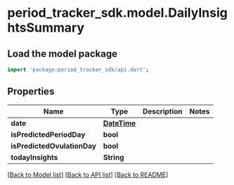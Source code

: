 # period_tracker_sdk.model.DailyInsightsSummary

## Load the model package
```dart
import 'package:period_tracker_sdk/api.dart';
```

## Properties
Name | Type | Description | Notes
------------ | ------------- | ------------- | -------------
**date** | [**DateTime**](DateTime.md) |  | 
**isPredictedPeriodDay** | **bool** |  | 
**isPredictedOvulationDay** | **bool** |  | 
**todayInsights** | **String** |  | 

[[Back to Model list]](../README.md#documentation-for-models) [[Back to API list]](../README.md#documentation-for-api-endpoints) [[Back to README]](../README.md)


